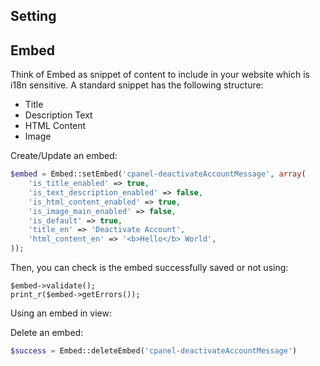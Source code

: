 ## Setting

## Embed
Think of Embed as snippet of content to include in your website which is i18n sensitive. A standard snippet has the following structure:

* Title
* Description Text
* HTML Content
* Image

Create/Update an embed:
```php
$embed = Embed::setEmbed('cpanel-deactivateAccountMessage', array(
    'is_title_enabled' => true,
    'is_text_description_enabled' => false,
    'is_html_content_enabled' => true,
    'is_image_main_enabled' => false,
    'is_default' => true,
    'title_en' => 'Deactivate Account',
    'html_content_en' => '<b>Hello</b> World',
));
```

Then, you can check is the embed successfully saved or not using:
```
$embed->validate();
print_r($embed->getErrors());
```

Using an embed in view:


Delete an embed:
```php
$success = Embed::deleteEmbed('cpanel-deactivateAccountMessage')
```